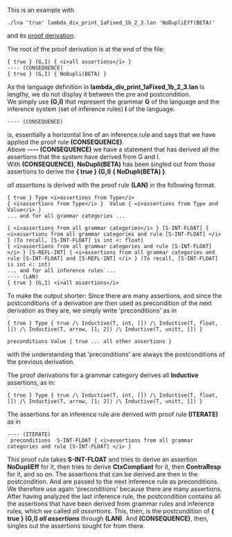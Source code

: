 This is an example with 

```
./lna 'true' lambda_div_print_1aFixed_1b_2_3.lan 'NoDupliEff(BETA)' 
```

and its <a href="tests/lambda_div_print_1aFixed_1b_2_3.proof.txt">proof derivation</a>. 


The root of the proof derivation is at the end of the file: 


```
{ true } (G,I) { <i>all assertions</i> } 
---- (CONSEQUENCE)
{ true } (G,I) { NoDupli(BETA) }
```

As the language definition in <b>lambda_div_print_1aFixed_1b_2_3.lan</b> is lengthy, we do not display it between the pre and postcondition.   
We simply use <b>(G,I)</b> that represent the grammar <b>G</b> of the language and the inference system (set of inference rules) <b>I</b> of the language. 

```
---- (CONSEQUENCE) 
```

is, essentially a horizontal line of an inference rule and says that we have applied the proof rule <b>(CONSEQUENCE)</b>.   
Above <b>---- (CONSEQUENCE)</b> we have a statement that has derived all the assertions that the system have derived from G and I.    
With <b>(CONSEQUENCE)</b>, <b>NoDupli(BETA)</b> has been singled out from those assertions to derive the <b>{ true } (G,I) { NoDupli(BETA) }</b>. 



<i>all assertions</i> is derived with the proof rule <b>(LAN)</b> in the following format. 

```
{ true } Type <i>assertions from Type</i> 
{ <i>assertions from Type</i> }  Value { <i>assertions from Type and Value</i> } 
... and for all grammar categories ... 

{ <i>assertions from all grammar categories</i> } [S-INT-FLOAT] { <i>assertions from all grammar categories and rule [S-INT-FLOAT] </i> } (To recall, [S-INT-FLOAT] is int <: float)
{ <i>assertions from all grammar categories and rule [S-INT-FLOAT] </i> } [S-REFL-INT] { <i>assertions from all grammar categories and rule [S-INT-FLOAT] and [S-REFL-INT] </i> } (To recall, [S-INT-FLOAT] is int <: int)
... and for all inference rules ... 
---- (LAN)
{ true } (G,I) <i>all assertions</i>
```

To make the output shorter: Since there are many assertions, and since the postconditions of a derivation are then used as precondition of the next derivation as they are, we simply write 'preconditions' as in 

```
{ true } Type { true /\ Inductive(T, int, []) /\ Inductive(T, float, []) /\ Inductive(T, arrow, [1; 2]) /\ Inductive(T, unitt, []) } 

preconditions Value { true ... all other assertions }
```

with the understanding that 'preconditions' are always the postconditions of the previous derivation. 


The proof derivations for a grammar category derives all <b>Inductive</b> assertions, as in: 

```
{ true } Type { true /\ Inductive(T, int, []) /\ Inductive(T, float, []) /\ Inductive(T, arrow, [1; 2]) /\ Inductive(T, unitt, []) } 
```


The assertions for an inference rule are derived with proof rule <b>(ITERATE)</b> as in 

```
---- (ITERATE)
 preconditions  S-INT-FLOAT { <i>assertions from all grammar categories and rule [S-INT-FLOAT] </i> } 
```

This proof rule takes <b>S-INT-FLOAT</b> and tries to derive an assertion <b>NoDupliEff</b> for it, then tries to derive <b>CtxCompliant</b> for it, then <b>ContraResp</b> for it, and so on. 
The assertions that can be derived are then in the postcondition. And are passed to the next inference rule as preconditions. We therefore use again 'preconditions' because there are many assertions. 
After having analyzed the last inference rule, the postcondition contains all the assertions that have been derived from grammar rules and inference rules, which we called <i>all assertions</i>. 
This, then, is the postcondition of <b>{ true } (G,I) <i>all assertions</i></b> through <b>(LAN)</b>. 
And <b>(CONSEQUENCE)</b>, then, singles out the assertions sought for from there. 





